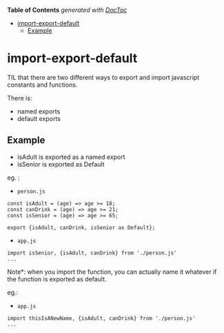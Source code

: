 <!-- START doctoc generated TOC please keep comment here to allow auto update -->
<!-- DON'T EDIT THIS SECTION, INSTEAD RE-RUN doctoc TO UPDATE -->
**Table of Contents**  *generated with [DocToc](https://github.com/thlorenz/doctoc)*

- [import-export-default](#import-export-default)
  - [Example](#example)

<!-- END doctoc generated TOC please keep comment here to allow auto update -->

# import-export-default

TIL that there are two different ways to export and import javascript constants and functions.

There is:
- named exports
- default exports

## Example
- isAdult is exported as a named export
- isSenior is exported as Default

eg. :
- `person.js`

```
const isAdult = (age) => age >= 18;
const canDrink = (age) => age >= 21;
const isSenior = (age) => age >= 65;

export {isAdult, canDrink, isSenior as Default};
```

- `app.js`
```
import isSenior, {isAdult, canDrink} from './person.js'
...
```

Note*: when you import the function, you can actually name it whatever if the function is exported as default.

eg.:

- `app.js`
```
import thisIsANewName, {isAdult, canDrink} from './person.js'
...
```
